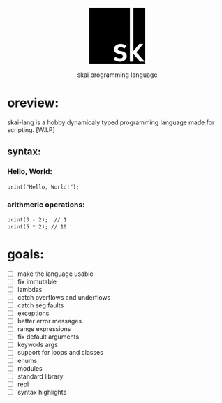 <p align="center">
   <img with=128 height=128 src="./skai_logo.jpg">
</p>
<p align="center">skai programming language</p>

# oreview:
skai-lang is a hobby dynamicaly typed programming language made for scripting. [W.I.P]

## syntax:
### Hello, World:
```sk
print("Hello, World!");
```

### arithmeric operations:
```sk
print(3 - 2);  // 1
print(5 * 2); // 10
```

# goals:
- [ ] make the language usable
- [ ] fix immutable
- [ ] lambdas
- [ ] catch overflows and underflows
- [ ] catch seg faults
- [ ] exceptions
- [ ] better error messages
- [ ] range expressions
- [ ] fix default arguments
- [ ] keywods args
- [ ] support for loops and classes
- [ ] enums
- [ ] modules
- [ ] standard library
- [ ] repl
- [ ] syntax highlights
